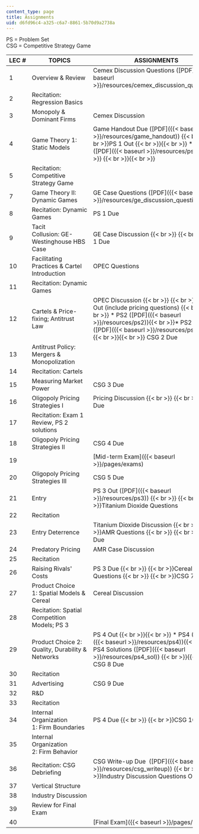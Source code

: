 ```yaml
---
content_type: page
title: Assignments
uid: d6fd96c4-a325-c6a7-8861-5b70d9a2738a
---
```


PS = Problem Set  
CSG = Competitive Strategy Game

| LEC # | TOPICS | ASSIGNMENTS |
| --- | --- | --- |
| 1 | Overview & Review | Cemex Discussion Questions ([PDF]({{< baseurl >}}/resources/cemex_discussion_questions)) |
| 2 | Recitation: Regression Basics | &nbsp; |
| 3 | Monopoly & Dominant Firms | Cemex Discussion |
| 4 | Game Theory 1: Static Models | Game Handout Due ([PDF]({{< baseurl >}}/resources/game_handout))  {{< br >}}  {{< br >}}PS 1 Out {{< br >}}{{< br >}} *   PS1 ([PDF]({{< baseurl >}}/resources/ps1)){{< br >}}     {{< br >}}{{< br >}}  |
| 5 | Recitation: Competitive Strategy Game | &nbsp; |
| 7 | Game Theory II: Dynamic Games | GE Case Questions ([PDF]({{< baseurl >}}/resources/ge_discussion_questions)) |
| 8 | Recitation: Dynamic Games | PS 1 Due |
| 9 | Tacit Collusion: GE-Westinghouse HBS Case | GE Case Discussion  {{< br >}}  {{< br >}}CSG 1 Due |
| 10 | Facilitating Practices & Cartel Introduction | OPEC Questions |
| 11 | Recitation: Dynamic Games | &nbsp; |
| 12 | Cartels & Price-fixing; Antitrust Law | OPEC Discussion  {{< br >}}  {{< br >}}PS 2 Out (include pricing questions) {{< br >}}{{< br >}} *   PS2 ([PDF]({{< baseurl >}}/resources/ps2)){{< br >}}*   PS2 Solutions ([PDF]({{< baseurl >}}/resources/ps2_sol)) {{< br >}}{{< br >}} CSG 2 Due |
| 13 | Antitrust Policy: Mergers & Monopolization | &nbsp; |
| 14 | Recitation: Cartels | &nbsp; |
| 15 | Measuring Market Power | CSG 3 Due |
| 16 | Oligopoly Pricing Strategies I | Pricing Discussion  {{< br >}}  {{< br >}}PS 2 Due |
| 17 | Recitation: Exam 1 Review, PS 2 solutions | &nbsp; |
| 18 | Oligopoly Pricing Strategies II | CSG 4 Due |
| 19 | &nbsp; | [Mid-term Exam]({{< baseurl >}}/pages/exams) |
| 20 | Oligopoly Pricing Strategies III | CSG 5 Due |
| 21 | Entry | PS 3 Out ([PDF]({{< baseurl >}}/resources/ps3))  {{< br >}}  {{< br >}}Titanium Dioxide Questions |
| 22 | Recitation | &nbsp; |
| 23 | Entry Deterrence | Titanium Dioxide Discussion  {{< br >}}  {{< br >}}AMR Questions  {{< br >}}  {{< br >}}CSG 6 Due |
| 24 | Predatory Pricing | AMR Case Discussion |
| 25 | Recitation | &nbsp; |
| 26 | Raising Rivals' Costs | PS 3 Due  {{< br >}}  {{< br >}}Cereal Questions  {{< br >}}  {{< br >}}CSG 7 Due |
| 27 | Product Choice 1: Spatial Models & Cereal | Cereal Discussion |
| 28 | Recitation: Spatial Competition Models; PS 3 | &nbsp; |
| 29 | Product Choice 2: Quality, Durability & Networks | PS 4 Out {{< br >}}{{< br >}} *   PS4 ([PDF]({{< baseurl >}}/resources/ps4)){{< br >}}*   PS4 Solutions ([PDF]({{< baseurl >}}/resources/ps4_sol)) {{< br >}}{{< br >}} CSG 8 Due |
| 30 | Recitation | &nbsp; |
| 31 | Advertising | CSG 9 Due |
| 32 | R&D | &nbsp; |
| 33 | Recitation | &nbsp; |
| 34 | Internal Organization 1: Firm Boundaries | PS 4 Due  {{< br >}}  {{< br >}}CSG 10 Due |
| 35 | Internal Organization 2: Firm Behavior | &nbsp; |
| 36 | Recitation: CSG Debriefing | CSG Write-up Due  ([PDF]({{< baseurl >}}/resources/csg_writeup))  {{< br >}}  {{< br >}}Industry Discussion Questions Out |
| 37 | Vertical Structure | &nbsp; |
| 38 | Industry Discussion | &nbsp; |
| 39 | Review for Final Exam | &nbsp; |
| 40 | &nbsp; | [Final Exam]({{< baseurl >}}/pages/exams)